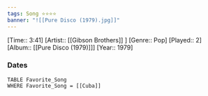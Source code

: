 ```yaml
---
tags: Song ⭐⭐⭐⭐ 
banner: "![[Pure Disco (1979).jpg]]"
---
```

[Time:: 3:41]
[Artist:: [[Gibson Brothers]] ]
[Genre:: Pop]
[Played:: 2]
[Album:: [[Pure Disco (1979)]]]
[Year:: 1979]
### Dates
````dataview
TABLE Favorite_Song
WHERE Favorite_Song = [[Cuba]]
````